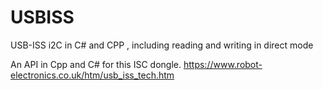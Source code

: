 # USBISS
USB-ISS i2C  in C# and CPP , including reading and writing in direct mode

An API in Cpp and C# for this ISC dongle.
https://www.robot-electronics.co.uk/htm/usb_iss_tech.htm
